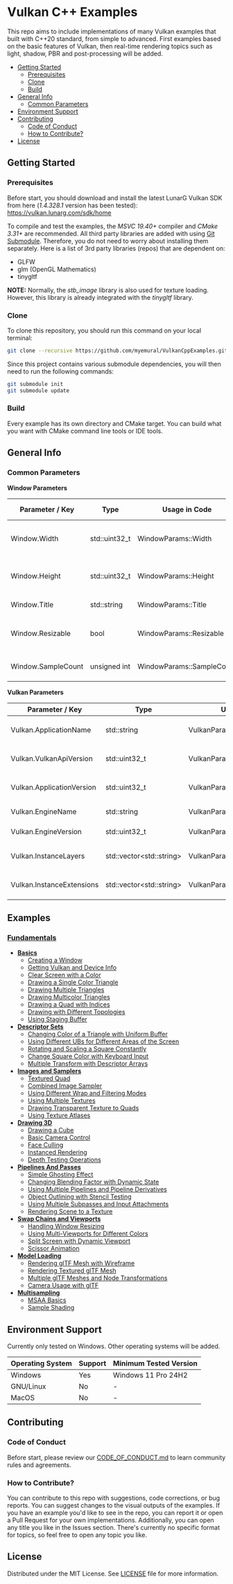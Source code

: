 # Vulkan C++ Examples

This repo aims to include implementations of many Vulkan examples that built with C++20 standard, from simple to advanced. First examples based on the basic features of Vulkan, then real-time rendering topics such as light, shadow, PBR and post-processing will be added.

- [Getting Started](#getting-started)
  - [Prerequisites](#prerequisites)
  - [Clone](#clone)
  - [Build](#build)
- [General Info](#general-info)
  - [Common Parameters](#common-parameters)
- [Environment Support](#environment-support)
- [Contributing](#contributing)
  - [Code of Conduct](#code-of-conduct)
  - [How to Contribute?](#how-to-contribute)
- [License](#license)

## Getting Started

### Prerequisites

Before start, you should download and install the latest LunarG Vulkan SDK from here (*1.4.328.1* version has been tested): https://vulkan.lunarg.com/sdk/home

To compile and test the examples, the *MSVC 19.40+* compiler and *CMake 3.31+* are recommended. All third party libraries are added with using [Git Submodule](https://git-scm.com/book/en/v2/Git-Tools-Submodules). Therefore, you do not need to worry about installing them separately. Here is a list of 3rd party libraries (repos) that are dependent on:
- GLFW
- glm (OpenGL Mathematics)
- tinygltf

**NOTE:** Normally, the *stb_image* library is also used for texture loading. However, this library is already integrated with the *tinygltf* library.

### Clone

To clone this repository, you should run this command on your local terminal:

~~~bash
git clone --recursive https://github.com/myemural/VulkanCppExamples.git
~~~

Since this project contains various submodule dependencies, you will then need to run the following commands:

~~~bash
git submodule init
git submodule update
~~~

### Build

Every example has its own directory and CMake target. You can build what you want with CMake command line tools or IDE tools.

## General Info

### Common Parameters

**Window Parameters**

| Parameter / Key    | Type          | Usage in Code             | Description                             | Default Value |
|--------------------|---------------|---------------------------|-----------------------------------------|---------------|
| Window.Width       | std::uint32_t | WindowParams::Width       | Initial width of the window (in pixel)  | 800           |
| Window.Height      | std::uint32_t | WindowParams::Height      | Initial height of the window (in pixel) | 600           |
| Window.Title       | std::string   | WindowParams::Title       | Title of the window                     |               |
| Window.Resizable   | bool          | WindowParams::Resizable   | Specifies window is resizable or not    | false         |
| Window.SampleCount | unsigned int  | WindowParams::SampleCount | Sample count of the window              | 1             |

**Vulkan Parameters**

| Parameter / Key           | Type                           | Usage in Code                    | Description                       | Default Value            |
|---------------------------|--------------------------------|----------------------------------|-----------------------------------|--------------------------|
| Vulkan.ApplicationName    | std::string                    | VulkanParams::ApplicationName    | Name of the Vulkan application    |                          |
| Vulkan.VulkanApiVersion   | std::uint32_t                  | VulkanParams::VulkanApiVersion   | Version of the Vulkan API         | VK_API_VERSION_1_0       |
| Vulkan.ApplicationVersion | std::uint32_t                  | VulkanParams::ApplicationVersion | Version of the Vulkan application | VK_MAKE_VERSION(1, 0, 0) |
| Vulkan.EngineName         | std::string                    | VulkanParams::EngineName         | Name of the engine                | "DefaultEngine"          |
| Vulkan.EngineVersion      | std::uint32_t                  | VulkanParams::EngineVersion      | Version of the engine             | VK_MAKE_VERSION(1, 0, 0) |
| Vulkan.InstanceLayers     | std::vector&lt;std::string&gt; | VulkanParams::InstanceLayers     | List of the instance layers       |                          |
| Vulkan.InstanceExtensions | std::vector&lt;std::string&gt; | VulkanParams::InstanceExtensions | List of the instance extensions   |                          |

## Examples

### [Fundamentals](/Examples/Fundamentals)

- **[Basics](/Examples/Fundamentals/Basics)**
  - [Creating a Window](/Examples/Fundamentals/Basics/CreatingWindow)
  - [Getting Vulkan and Device Info](/Examples/Fundamentals/Basics/GetDeviceInfo)
  - [Clear Screen with a Color](/Examples/Fundamentals/Basics/ClearScreenWithColor)
  - [Drawing a Single Color Triangle](/Examples/Fundamentals/Basics/DrawingSingleColorTriangle)
  - [Drawing Multiple Triangles](/Examples/Fundamentals/Basics/DrawingMultipleTriangles)
  - [Drawing Multicolor Triangles](/Examples/Fundamentals/Basics/DrawingMulticolorTriangles)
  - [Drawing a Quad with Indices](/Examples/Fundamentals/Basics/DrawingQuad)
  - [Drawing with Different Topologies](/Examples/Fundamentals/Basics/DrawingWithDifferentTopology)
  - [Using Staging Buffer](/Examples/Fundamentals/Basics/UsingStagingBuffer)
- **[Descriptor Sets](/Examples/Fundamentals/DescriptorSets)**
  - [Changing Color of a Triangle with Uniform Buffer](/Examples/Fundamentals/DescriptorSets/ChangingColorWithUB)
  - [Using Different UBs for Different Areas of the Screen](/Examples/Fundamentals/DescriptorSets/MultipleUniformBuffers)
  - [Rotating and Scaling a Square Constantly](/Examples/Fundamentals/DescriptorSets/Transformation2dWithUB)
  - [Change Square Color with Keyboard Input](/Examples/Fundamentals/DescriptorSets/BasicPushConstants)
  - [Multiple Transform with Descriptor Arrays](/Examples/Fundamentals/DescriptorSets/ArrayOfUB)
- **[Images and Samplers](/Examples/Fundamentals/ImagesAndSamplers)**
  - [Textured Quad](/Examples/Fundamentals/ImagesAndSamplers/TexturedQuad)
  - [Combined Image Sampler](/Examples/Fundamentals/ImagesAndSamplers/CombinedImageSampler)
  - [Using Different Wrap and Filtering Modes](/Examples/Fundamentals/ImagesAndSamplers/WrapAndFilteringModes)
  - [Using Multiple Textures](/Examples/Fundamentals/ImagesAndSamplers/UsingMultipleTextures)
  - [Drawing Transparent Texture to Quads](/Examples/Fundamentals/ImagesAndSamplers/SimpleBlending)
  - [Using Texture Atlases](/Examples/Fundamentals/ImagesAndSamplers/TextureAtlases)
- **[Drawing 3D](/Examples/Fundamentals/Drawing3D)**
  - [Drawing a Cube](/Examples/Fundamentals/Drawing3D/DrawingCube)
  - [Basic Camera Control](/Examples/Fundamentals/Drawing3D/BasicCameraControl)
  - [Face Culling](/Examples/Fundamentals/Drawing3D/FaceCulling)
  - [Instanced Rendering](/Examples/Fundamentals/Drawing3D/InstancedRendering)
  - [Depth Testing Operations](/Examples/Fundamentals/Drawing3D/DepthTestingOperations)
- **[Pipelines And Passes](/Examples/Fundamentals/PipelinesAndPasses)**
  - [Simple Ghosting Effect](/Examples/Fundamentals/PipelinesAndPasses/LoadStoreOps)
  - [Changing Blending Factor with Dynamic State](/Examples/Fundamentals/PipelinesAndPasses/DynamicStatePipelines)
  - [Using Multiple Pipelines and Pipeline Derivatives](/Examples/Fundamentals/PipelinesAndPasses/MultiplePipelines)
  - [Object Outlining with Stencil Testing](/Examples/Fundamentals/PipelinesAndPasses/BasicStencilTesting)
  - [Using Multiple Subpasses and Input Attachments](/Examples/Fundamentals/PipelinesAndPasses/MultipleSubpasses)
  - [Rendering Scene to a Texture](/Examples/Fundamentals/PipelinesAndPasses/OffscreenRendering)
- **[Swap Chains and Viewports](/Examples/Fundamentals/SwapChainsAndViewports)**
  - [Handling Window Resizing](/Examples/Fundamentals/SwapChainsAndViewports/SwapChainRecreation)
  - [Using Multi-Viewports for Different Colors](/Examples/Fundamentals/SwapChainsAndViewports/MultiViewport)
  - [Split Screen with Dynamic Viewport](/Examples/Fundamentals/SwapChainsAndViewports/DynamicViewport)
  - [Scissor Animation](/Examples/Fundamentals/SwapChainsAndViewports/ScissorAnimation)
- **[Model Loading](/Examples/Fundamentals/ModelLoading)**
  - [Rendering glTF Mesh with Wireframe](/Examples/Fundamentals/ModelLoading/GltfMeshWireframe)
  - [Rendering Textured glTF Mesh](/Examples/Fundamentals/ModelLoading/GltfMeshTextured)
  - [Multiple glTF Meshes and Node Transformations](/Examples/Fundamentals/ModelLoading/GltfMultipleMeshes)
  - [Camera Usage with glTF](/Examples/Fundamentals/ModelLoading/GltfCamera)
- **[Multisampling](/Examples/Fundamentals/Multisampling)**
  - [MSAA Basics](/Examples/Fundamentals/Multisampling/MsaaBasics)
  - [Sample Shading](/Examples/Fundamentals/Multisampling/SampleShading)

## Environment Support

Currently only tested on Windows. Other operating systems will be added.

| Operating System | Support | Minimum Tested Version |
|------------------|---------|------------------------|
| Windows          | Yes     | Windows 11 Pro 24H2    |
| GNU/Linux        | No      | -                      |
| MacOS            | No      | -                      |


## Contributing

### Code of Conduct

Before start, please review our [CODE_OF_CONDUCT.md](/CODE_OF_CONDUCT.md) to learn community rules and agreements.

### How to Contribute?

You can contribute to this repo with suggestions, code corrections, or bug reports. You can suggest changes to the visual outputs of the examples. If you have an example you'd like to see in the repo, you can report it or open a Pull Request for your own implementations. Additionally, you can open any title you like in the Issues section. There's currently no specific format for topics, so feel free to open any topic you like.

## License

Distributed under the MIT License. See [LICENSE](/LICENSE) file for more information.